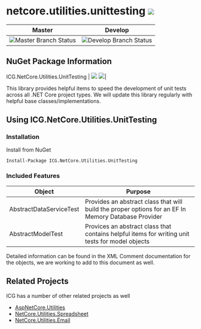 # netcore.utilities.unittesting ![](https://img.shields.io/github/license/iowacomputergurus/netcore.utilities.unittesting.svg)
| Master | Develop |
| --- | --- |
| ![Master Branch Status](https://iowacomputergurus.visualstudio.com/ICG%20Open%20Source/_apis/build/status/NetCore%20Utilities%20UnitTesting?branchName=master) | ![Develop Branch Status](https://iowacomputergurus.visualstudio.com/ICG%20Open%20Source/_apis/build/status/NetCore%20Utilities%20UnitTesting?branchName=develop) |

## NuGet Package Information
ICG.NetCore.Utilities.UnitTesting | ![](https://img.shields.io/nuget/v/icg.netcore.utilities.unittesting.svg) ![](https://img.shields.io/nuget/dt/icg.netcore.utilities.unittesting.svg)|

This library provides helpful items to speed the development of unit tests across all .NET Core project types.  We will update this library regularly with helpful base classes/implementations.

## Using ICG.NetCore.Utilities.UnitTesting

### Installation

Install from NuGet

```
Install-Package ICG.NetCore.Utilities.UnitTesting
```

### Included Features

| Object | Purpose |
| ---- | --- |
| AbstractDataServiceTest | Provides an abstract class that will build the proper options for an EF In Memory Database Provider|
| AbstractModelTest | Provices an abstract class that contains helpful items for writing unit tests for model objects | 

Detailed information can be found in the XML Comment documentation for the objects, we are working to add to this document as well.

## Related Projects

ICG has a number of other related projects as well

* [AspNetCore.Utilities](https://www.github.com/iowacomputergurus/aspnetcore.utilities)
* [NetCore.Utilities.Spreadsheet](https://www.github.com/iowacomputergurus/netcore.utilities.spreadsheet)
* [NetCore.Utilities.Email](https://www.github.com/iowacomputergurus/netcore.utilities.email)